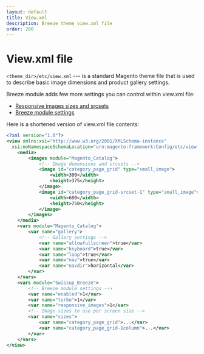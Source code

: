 ```yaml
---
layout: default
title: View.xml
description: Breeze theme view.xml file
order: 200
---
```


# View.xml file

`<theme_dir>/etc/view.xml` --- is a standard Magento theme file that is used to
describe basic image dimensions and product gallery settings.

Breeze module adds few more settings you can control within view.xml file:

 -  [Responsive images sizes and srcsets](/responsive-images)
 -  [Breeze module settings](/settings)

Here is a shortened version of view.xml file contents:

```xml
<?xml version="1.0"?>
<view xmlns:xsi="http://www.w3.org/2001/XMLSchema-instance"
  xsi:noNamespaceSchemaLocation="urn:magento:framework:Config/etc/view.xsd">
    <media>
        <images module="Magento_Catalog">
            <!-- Image demensions and srcsets -->
            <image id="category_page_grid" type="small_image">
                <width>300</width>
                <height>375</height>
            </image>
            <image id="category_page_grid-srcset-1" type="small_image">
                <width>600</width>
                <height>750</height>
            </image>
        </images>
    </media>
    <vars module="Magento_Catalog">
        <var name="gallery">
            <!-- Gallery settings -->
            <var name="allowfullscreen">true</var>
            <var name="keyboard">true</var>
            <var name="loop">true</var>
            <var name="nav">true</var>
            <var name="navdir">horizontal</var>
        </var>
    </vars>
    <vars module="Swissup_Breeze">
        <!-- Breeze module settings -->
        <var name="enabled">1</var>
        <var name="turbo">1</var>
        <var name="responsive_images">1</var>
        <!-- Image sizes to use per screen size -->
        <var name="sizes">
            <var name="category_page_grid">...</var>
            <var name="category_page_grid-1column">...</var>
        </var>
    </vars>
</view>
```
